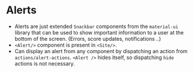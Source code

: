 # Alerts
- Alerts are just extended `Snackbar` components from the `material-ui` library
that can be used to show important information to a user at the bottom of
the screen. (Errors, score updates, notifications ..)
- `<Alert/>` component is present
in `<Site/>`.
- Can display an alert from any component by
dispatching an action from  `actions/alert-actions`.
`<Alert />` hides itself, so dispatching `hide` actions is not necessary.
